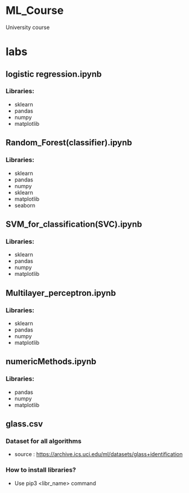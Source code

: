 # ML_Course
University course 


# labs

## logistic regression.ipynb

### Libraries:
+ sklearn
+ pandas
+ numpy
+ matplotlib


## Random_Forest(classifier).ipynb

### Libraries:
+ sklearn
+ pandas
+ numpy
+ sklearn
+ matplotlib
+ seaborn

## SVM_for_classification(SVC).ipynb

### Libraries:
+ sklearn
+ pandas
+ numpy
+ matplotlib


## Multilayer_perceptron.ipynb

### Libraries:
+ sklearn
+ pandas
+ numpy
+ matplotlib

## numericMethods.ipynb

### Libraries:

+ pandas
+ numpy
+ matplotlib


## glass.csv
### Dataset for all algorithms 

+ source : https://archive.ics.uci.edu/ml/datasets/glass+identification


### How to install libraries?
 + Use pip3 <libr_name> command
